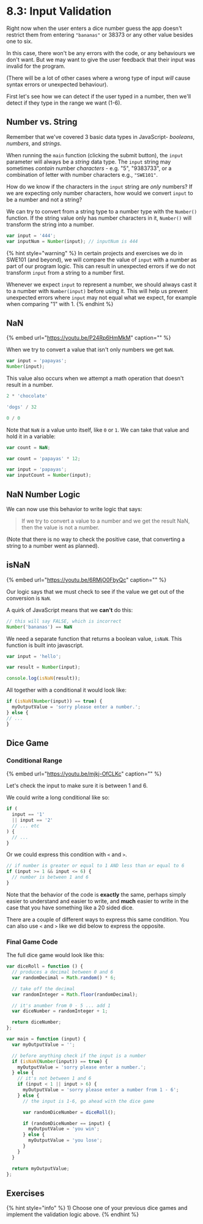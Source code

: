 # 8.3: Input Validation

Right now when the user enters a dice number guess the app doesn't restrict them from entering `"bananas"` or 38373 or any other value besides one to six.

In this case, there won't be any errors with the code, or any behaviours we don't want. But we may want to give the user feedback that their input was invalid for the program.

\(There will be a lot of other cases where a wrong type of input _will_ cause syntax errors or unexpected behaviour\).

First let's see how we can detect if the user typed in a number, then we'll detect if they type in the range we want \(1-6\).

## Number vs. String

Remember that we've covered 3 basic data types in JavaScript- _booleans_, _numbers_, and _strings_.

When running the `main` function \(clicking the submit button\), the `input` parameter will always be a _string_ data type. The `input` string may sometimes _contain_ number _characters_ - e.g. "5", "9383733", or a combination of letter with number characters e.g., `"SWE101"`.

How do we know if the characters in the `input` string are _only_ numbers? If we are expecting only number characters, how would we convert `input` to be a number and not a string?

We can try to convert from a string type to a number type with the `Number()` function. If the string value only has number characters in it, `Number()` will transform the string into a number.

```javascript
var input = '444';
var inputNum = Number(input); // inputNum is 444
```

{% hint style="warning" %}
In certain projects and exercises we do in SWE101 \(and beyond\), we will compare the value of `input` with a number as part of our program logic. This can result in unexpected errors if we do not transform `input` from a string to a number first.

Whenever we expect `input` to represent a number, we should always cast it to a number with `Number(input)` before using it. This will help us prevent unexpected errors where `input` may not equal what we expect, for example when comparing "1" with 1.
{% endhint %}

## NaN

{% embed url="https://youtu.be/P24Rp6HmMkM" caption="" %}

When we try to convert a value that isn't only numbers we get `NaN`.

```javascript
var input = 'papayas';
Number(input);
```

This value also occurs when we attempt a math operation that doesn't result in a number.

```javascript
2 * 'chocolate'
```

```javascript
'dogs' / 32
```

```javascript
0 / 0
```

Note that `NaN` _is_ a value unto itself, like `0` or `1`. We can take that value and hold it in a variable:

```javascript
var count = NaN;
```

```javascript
var count = 'papayas' * 12;
```

```javascript
var input = 'papayas';
var inputCount = Number(input);
```

## NaN Number Logic

We can now use this behavior to write logic that says:

> If we try to convert a value to a number and we get the result NaN, then the value is not a number.

\(Note that there is no way to check the positive case, that converting a string to a number went as planned\).

## isNaN

{% embed url="https://youtu.be/6RMjO0FbyQc" caption="" %}

Our logic says that we must check to see if the value we get out of the conversion is `NaN`.

A quirk of JavaScript means that we **can't** do this:

```javascript
// this will say FALSE, which is incorrect
Number('bananas') == NaN
```

We need a separate function that returns a boolean value, `isNaN`. This function is built into javascript.

```javascript
var input = 'hello';

var result = Number(input);

console.log(isNaN(result));
```

All together with a conditional it would look like:

```javascript
if (isNaN(Number(input)) == true) {
  myOutputValue = 'sorry please enter a number.';
} else {
// ...
}
```

## Dice Game

### Conditional Range

{% embed url="https://youtu.be/mjkj-OfCLKc" caption="" %}

Let's check the input to make sure it is between 1 and 6.

We could write a long conditional like so:

```javascript
if (
  input == '1'
  || input == '2'
  // ... etc
) {
  // ...
}
```

Or we could express this condition with `<` and `>`.

```javascript
// if number is greater or equal to 1 AND less than or equal to 6
if (input >= 1 && input <= 6) {
  // number is between 1 and 6
}
```

Note that the behavior of the code is **exactly** the same, perhaps simply easier to understand and easier to write, and **much** easier to write in the case that you have something like a 20 sided dice.

There are a couple of different ways to express this same condition. You can also use `<` and `>` like we did below to express the opposite.

### Final Game Code

The full dice game would look like this:

```javascript
var diceRoll = function () {
  // produces a decimal between 0 and 6
  var randomDecimal = Math.random() * 6;

  // take off the decimal
  var randomInteger = Math.floor(randomDecimal);

  // it's anumber from 0 - 5 ... add 1
  var diceNumber = randomInteger + 1;

  return diceNumber;
};

var main = function (input) {
  var myOutputValue = '';

  // before anything check if the input is a number
  if (isNaN(Number(input)) == true) {
    myOutputValue = 'sorry please enter a number.';
  } else {
    // it's not between 1 and 6
    if (input < 1 || input > 6) {
      myOutputValue = 'sorry please enter a number from 1 - 6';
    } else {
      // the input is 1-6, go ahead with the dice game

      var randomDiceNumber = diceRoll();

      if (randomDiceNumber == input) {
        myOutputValue = 'you win';
      } else {
        myOutputValue = 'you lose';
      }
    }
  }

  return myOutputValue;
};
```

## Exercises

{% hint style="info" %}
1\) Choose one of your previous dice games and implement the validation logic above.
{% endhint %}

